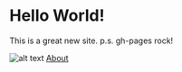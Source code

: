 # Hello World! 

This is a great new site.
p.s. gh-pages rock!

![alt text](photoprofile.jpg)
[About](about.md)
